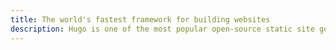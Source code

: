 ```yaml
---
title: The world's fastest framework for building websites
description: Hugo is one of the most popular open-source static site generators. With its amazing speed and flexibility, Hugo makes building websites fun again.
---
```

